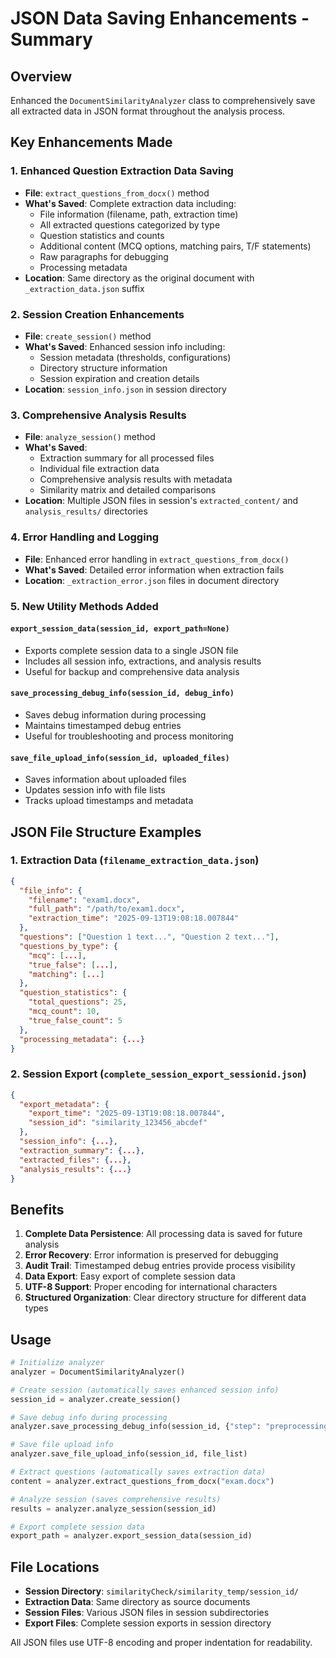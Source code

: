 # JSON Data Saving Enhancements - Summary

## Overview
Enhanced the `DocumentSimilarityAnalyzer` class to comprehensively save all extracted data in JSON format throughout the analysis process.

## Key Enhancements Made

### 1. Enhanced Question Extraction Data Saving
- **File**: `extract_questions_from_docx()` method
- **What's Saved**: Complete extraction data including:
  - File information (filename, path, extraction time)
  - All extracted questions categorized by type
  - Question statistics and counts
  - Additional content (MCQ options, matching pairs, T/F statements)
  - Raw paragraphs for debugging
  - Processing metadata
- **Location**: Same directory as the original document with `_extraction_data.json` suffix

### 2. Session Creation Enhancements
- **File**: `create_session()` method
- **What's Saved**: Enhanced session info including:
  - Session metadata (thresholds, configurations)
  - Directory structure information
  - Session expiration and creation details
- **Location**: `session_info.json` in session directory

### 3. Comprehensive Analysis Results
- **File**: `analyze_session()` method
- **What's Saved**:
  - Extraction summary for all processed files
  - Individual file extraction data
  - Comprehensive analysis results with metadata
  - Similarity matrix and detailed comparisons
- **Location**: Multiple JSON files in session's `extracted_content/` and `analysis_results/` directories

### 4. Error Handling and Logging
- **File**: Enhanced error handling in `extract_questions_from_docx()`
- **What's Saved**: Detailed error information when extraction fails
- **Location**: `_extraction_error.json` files in document directory

### 5. New Utility Methods Added

#### `export_session_data(session_id, export_path=None)`
- Exports complete session data to a single JSON file
- Includes all session info, extractions, and analysis results
- Useful for backup and comprehensive data analysis

#### `save_processing_debug_info(session_id, debug_info)`
- Saves debug information during processing
- Maintains timestamped debug entries
- Useful for troubleshooting and process monitoring

#### `save_file_upload_info(session_id, uploaded_files)`
- Saves information about uploaded files
- Updates session info with file lists
- Tracks upload timestamps and metadata

## JSON File Structure Examples

### 1. Extraction Data (`filename_extraction_data.json`)
```json
{
  "file_info": {
    "filename": "exam1.docx",
    "full_path": "/path/to/exam1.docx",
    "extraction_time": "2025-09-13T19:08:18.007844"
  },
  "questions": ["Question 1 text...", "Question 2 text..."],
  "questions_by_type": {
    "mcq": [...],
    "true_false": [...],
    "matching": [...]
  },
  "question_statistics": {
    "total_questions": 25,
    "mcq_count": 10,
    "true_false_count": 5
  },
  "processing_metadata": {...}
}
```

### 2. Session Export (`complete_session_export_sessionid.json`)
```json
{
  "export_metadata": {
    "export_time": "2025-09-13T19:08:18.007844",
    "session_id": "similarity_123456_abcdef"
  },
  "session_info": {...},
  "extraction_summary": {...},
  "extracted_files": {...},
  "analysis_results": {...}
}
```

## Benefits

1. **Complete Data Persistence**: All processing data is saved for future analysis
2. **Error Recovery**: Error information is preserved for debugging
3. **Audit Trail**: Timestamped debug entries provide process visibility
4. **Data Export**: Easy export of complete session data
5. **UTF-8 Support**: Proper encoding for international characters
6. **Structured Organization**: Clear directory structure for different data types

## Usage

```python
# Initialize analyzer
analyzer = DocumentSimilarityAnalyzer()

# Create session (automatically saves enhanced session info)
session_id = analyzer.create_session()

# Save debug info during processing
analyzer.save_processing_debug_info(session_id, {"step": "preprocessing"})

# Save file upload info
analyzer.save_file_upload_info(session_id, file_list)

# Extract questions (automatically saves extraction data)
content = analyzer.extract_questions_from_docx("exam.docx")

# Analyze session (saves comprehensive results)
results = analyzer.analyze_session(session_id)

# Export complete session data
export_path = analyzer.export_session_data(session_id)
```

## File Locations

- **Session Directory**: `similarityCheck/similarity_temp/session_id/`
- **Extraction Data**: Same directory as source documents
- **Session Files**: Various JSON files in session subdirectories
- **Export Files**: Complete session exports in session directory

All JSON files use UTF-8 encoding and proper indentation for readability.